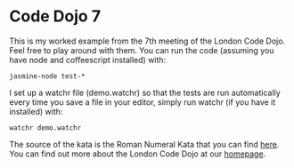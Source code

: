 Code Dojo 7
===========
This is my worked example from the 7th meeting of the London Code Dojo. Feel free to play around with them. You can run the code (assuming you have node and coffeescript installed) with:

    jasmine-node test-*

I set up a watchr file (demo.watchr) so that the tests are run automatically every time you save a file in your editor, simply run watchr (if you have it installed) with:
    
    watchr demo.watchr

The source of the kata is the Roman Numeral Kata that you can find [here](http://codingdojo.org/cgi-bin/wiki.pl?KataRomanNumerals). You can find out more about the London Code Dojo at our [homepage](http://www.meetup.com/London-Code-Dojo/).
 
